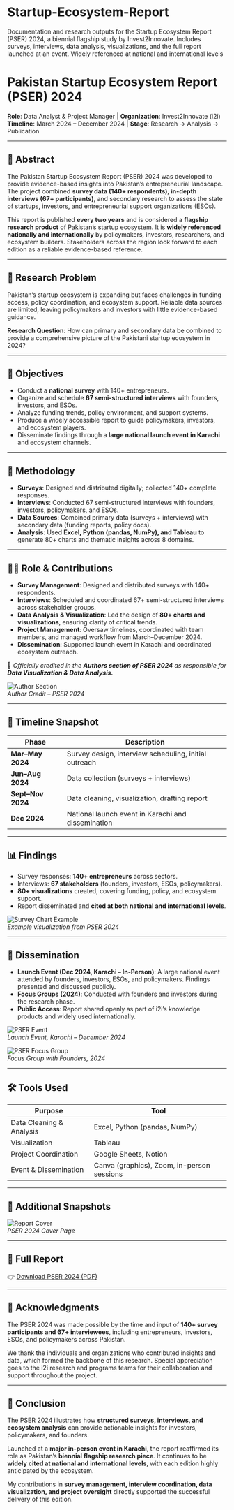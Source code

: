 # Startup-Ecosystem-Report
Documentation and research outputs for the Startup Ecosystem Report (PSER) 2024,  a biennial flagship study by Invest2Innovate. Includes surveys, interviews, data analysis, visualizations, and the full report launched at an event. Widely referenced at national and international levels


# Pakistan Startup Ecosystem Report (PSER) 2024

**Role**: Data Analyst & Project Manager | **Organization**: Invest2Innovate (i2i)  
**Timeline**: March 2024 – December 2024 | **Stage**: Research → Analysis → Publication  

---

## 🧠 Abstract  

The Pakistan Startup Ecosystem Report (PSER) 2024 was developed to provide evidence-based insights into Pakistan’s entrepreneurial landscape. The project combined **survey data (140+ respondents)**, **in-depth interviews (67+ participants)**, and secondary research to assess the state of startups, investors, and entrepreneurial support organizations (ESOs).  

This report is published **every two years** and is considered a **flagship research product** of Pakistan’s startup ecosystem. It is **widely referenced nationally and internationally** by policymakers, investors, researchers, and ecosystem builders. Stakeholders across the region look forward to each edition as a reliable evidence-based reference.  

---

## 🚨 Research Problem  

Pakistan’s startup ecosystem is expanding but faces challenges in funding access, policy coordination, and ecosystem support. Reliable data sources are limited, leaving policymakers and investors with little evidence-based guidance.  

**Research Question**: How can primary and secondary data be combined to provide a comprehensive picture of the Pakistani startup ecosystem in 2024?  

---

## 🎯 Objectives  

- Conduct a **national survey** with 140+ entrepreneurs.  
- Organize and schedule **67 semi-structured interviews** with founders, investors, and ESOs.  
- Analyze funding trends, policy environment, and support systems.  
- Produce a widely accessible report to guide policymakers, investors, and ecosystem players.  
- Disseminate findings through a **large national launch event in Karachi** and ecosystem channels.  

---

## 🔬 Methodology  

- **Surveys**: Designed and distributed digitally; collected 140+ complete responses.  
- **Interviews**: Conducted 67 semi-structured interviews with founders, investors, policymakers, and ESOs.  
- **Data Sources**: Combined primary data (surveys + interviews) with secondary data (funding reports, policy docs).  
- **Analysis**: Used **Excel, Python (pandas, NumPy), and Tableau** to generate 80+ charts and thematic insights across 8 domains.  

---

## 👩‍💻 Role & Contributions  

- **Survey Management**: Designed and distributed surveys with 140+ respondents.  
- **Interviews**: Scheduled and coordinated 67+ semi-structured interviews across stakeholder groups.  
- **Data Analysis & Visualization**: Led the design of **80+ charts and visualizations**, ensuring clarity of critical trends.  
- **Project Management**: Oversaw timelines, coordinated with team members, and managed workflow from March–December 2024.  
- **Dissemination**: Supported launch event in Karachi and coordinated ecosystem outreach.  

📌 *Officially credited in the **Authors section of PSER 2024** as responsible for **Data Visualization & Data Analysis.***  

![Author Section](images/pser_author.png)  
*Author Credit – PSER 2024*  

---

## 🧭 Timeline Snapshot  

| **Phase** | **Description** |  
| --- | --- |  
| **Mar–May 2024** | Survey design, interview scheduling, initial outreach |  
| **Jun–Aug 2024** | Data collection (surveys + interviews) |  
| **Sept–Nov 2024** | Data cleaning, visualization, drafting report |  
| **Dec 2024** | National launch event in Karachi and dissemination |  

---

## 📊 Findings  

- Survey responses: **140+ entrepreneurs** across sectors.  
- Interviews: **67 stakeholders** (founders, investors, ESOs, policymakers).  
- **80+ visualizations** created, covering funding, policy, and ecosystem support.  
- Report disseminated and **cited at both national and international levels**.  

![Survey Chart Example](images/pser_chart.png)  
*Example visualization from PSER 2024*  

---

## 📣 Dissemination  

- **Launch Event (Dec 2024, Karachi – In-Person)**: A large national event attended by founders, investors, ESOs, and policymakers. Findings presented and discussed publicly.  
- **Focus Groups (2024)**: Conducted with founders and investors during the research phase.  
- **Public Access**: Report shared openly as part of i2i’s knowledge products and widely used internationally.  

![PSER Event](images/pser_event.png)  
*Launch Event, Karachi – December 2024*  

![PSER Focus Group](images/pser_focus_group.png)  
*Focus Group with Founders, 2024*  

---

## 🛠 Tools Used  

| **Purpose** | **Tool** |  
| --- | --- |  
| Data Cleaning & Analysis | Excel, Python (pandas, NumPy) |  
| Visualization | Tableau |  
| Project Coordination | Google Sheets, Notion |  
| Event & Dissemination | Canva (graphics), Zoom, in-person sessions |  

---

## 📎 Additional Snapshots  

![Report Cover](images/report_cover.png)  
*PSER 2024 Cover Page*  

---

## 🔗 Full Report  

👉 [Download PSER 2024 (PDF)](PSER-2024-Report.pdf)  

---

## 🙏 Acknowledgments  

The PSER 2024 was made possible by the time and input of **140+ survey participants and 67+ interviewees**, including entrepreneurs, investors, ESOs, and policymakers across Pakistan.  

We thank the individuals and organizations who contributed insights and data, which formed the backbone of this research. Special appreciation goes to the i2i research and programs teams for their collaboration and support throughout the project.  

---

## 📝 Conclusion  

The PSER 2024 illustrates how **structured surveys, interviews, and ecosystem analysis** can provide actionable insights for investors, policymakers, and founders.  

Launched at a **major in-person event in Karachi**, the report reaffirmed its role as Pakistan’s **biennial flagship research piece**. It continues to be **widely cited at national and international levels**, with each edition highly anticipated by the ecosystem.  

My contributions in **survey management, interview coordination, data visualization, and project oversight** directly supported the successful delivery of this edition.  
